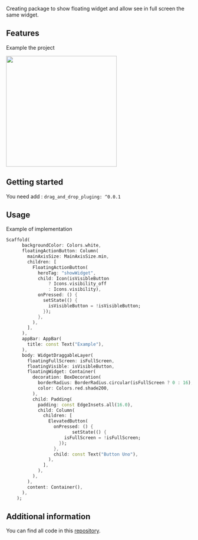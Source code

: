 Creating package to show floating widget and allow see in full screen the same widget.

## Features

Example the project

<img src="https://github.com/user-attachments/assets/08e08a9d-1b38-4a50-86f6-bfad3b82d555" width="300"/>

## Getting started

You need add :  ```drag_and_drop_pluging: ^0.0.1```

## Usage

Example of implementation

```dart
Scaffold(
      backgroundColor: Colors.white,
      floatingActionButton: Column(
        mainAxisSize: MainAxisSize.min,
        children: [
          FloatingActionButton(
            heroTag: "showWidget",
            child: Icon(isVisibleButton
                ? Icons.visibility_off
                : Icons.visibility),
            onPressed: () {
              setState(() {
                isVisibleButton = !isVisibleButton;
              });
            },
          ),
        ],
      ),
      appBar: AppBar(
        title: const Text("Example"),
      ),
      body: WidgetDraggableLayer(
        floatingFullScreen: isFullScreen,
        floatingVisible: isVisibleButton,
        floatingWidget: Container(
          decoration: BoxDecoration(
            borderRadius: BorderRadius.circular(isFullScreen ? 0 : 16),
            color: Colors.red.shade200,
          ),
          child: Padding(
            padding: const EdgeInsets.all(16.0),
            child: Column(
              children: [
                ElevatedButton(
                  onPressed: () {
                         setState(() {
                      isFullScreen = !isFullScreen;
                    });
                  },
                  child: const Text("Button Uno"),
                ),
              ],
            ),
          ),
        ),
        content: Container(),
      ),
    );
```

## Additional information
You can find all code in this [repository](https://github.com/rendondeveloper/dragAndDropPluging).

